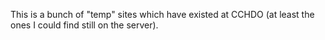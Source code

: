 This is a bunch of "temp" sites which have existed at CCHDO (at least
the ones I could find still on the server).
